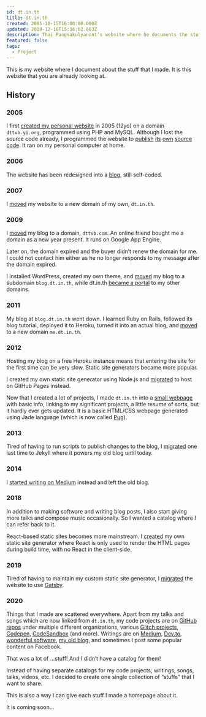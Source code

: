 ```yaml
---
id: dt.in.th
title: dt.in.th
created: 2005-10-15T16:00:00.000Z
updated: 2019-12-16T15:36:02.663Z
description: Thai Pangsakulyanont’s website where he documents the stuffs he made.
featured: false
tags:
  - Project
---
```

This is my website where I document about the stuff that I made. It is this website that you are already looking at.

## History

### 2005

I first [created my personal website](https://web.archive.org/web/20060417193928/http://dttvb.yi.org/) in 2005 (12yo) on a domain `dttvb.yi.org`, programmed using PHP and MySQL. Although I lost the source code already, I programmed the website to [publish](https://web.archive.org/web/20060523215042/http://dttvb.yi.org/src/home.php?showsource=1) [its](https://web.archive.org/web/20060523214938/http://dttvb.yi.org/?showsource_header=1) [own](https://web.archive.org/web/20060523214923/http://dttvb.yi.org/?showsource_footer=1) [source](https://web.archive.org/web/20060523214621/http://dttvb.yi.org/?showsource_common_one=1) [code](https://web.archive.org/web/20060523214830/http://dttvb.yi.org/script.js). It ran on my personal computer at home.

### 2006

The website has been redesigned into a [blog](https://web.archive.org/web/20070214084821/http://dttvb.yi.org:80/), still self-coded.

### 2007

I [moved](https://web.archive.org/web/20071213194403/http://dt.in.th:80/) my website to a new domain of my own, `dt.in.th`.

### 2009

I [moved](https://web.archive.org/web/20090420144553/http://dt.in.th/) my blog to a domain, `dttvb.com`. An online friend bought me a domain as a new year present. It runs on Google App Engine.

Later on, the domain expired and the buyer didn’t renew the domain for me. I could not contact him either as he no longer responds to my message after the domain expired.

I installed WordPress, created my own theme, and [moved](https://web.archive.org/web/20100422200600/http://blog.dt.in.th:80/) my blog to a subdomain `blog.dt.in.th`, while dt.in.th [became a portal](https://web.archive.org/web/20111231021608/http://dt.in.th:80/) to my other domains.

### 2011

My blog at `blog.dt.in.th` went down. I learned Ruby on Rails, followed its blog tutorial, deployed it to Heroku, turned it into an actual blog, and [moved](https://web.archive.org/web/20120122142022/http://me.dt.in.th:80/) to a new domain `me.dt.in.th`.

### 2012

Hosting my blog on a free Heroku instance means that entering the site for the first time can be very slow. Static site generators became more popular.

I created my own static site generator using Node.js and [migrated](https://web.archive.org/web/20120712155827/http://me.dt.in.th:80/) to host on GitHub Pages instead.

Now that I created a lot of projects, I made `dt.in.th` into a [small webpage](https://web.archive.org/web/20120629123821/http://dt.in.th:80/) with basic info, linking to my significant projects, a little resume of sorts, but it hardly ever gets updated. It is a basic HTML/CSS webpage generated using Jade language (which is now called [Pug](https://pugjs.org/api/getting-started.html)).

### 2013

Tired of having to run scripts to publish changes to the blog, I [migrated](https://me.dt.in.th/) one last time to Jekyll where it powers my old blog until today.

### 2014

I [started writing on Medium](https://medium.com/@dtinth) instead and left the old blog.

### 2018

In addition to making software and writing blog posts, I also start giving more talks and compose music occasionally. So I wanted a catalog where I can refer back to it.

React-based static sites becomes more mainstream. I [created](https://github.com/dtinth/dt.in.th/tree/before-gatsby) my own static site generator where React is only used to render the HTML pages during build time, with no React in the client-side.

### 2019

Tired of having to maintain my custom static site generator, I [migrated](https://github.com/dtinth/dt.in.th/pull/3) the website to use [Gatsby](https://www.gatsbyjs.org/).

### 2020

Things that I made are scattered everywhere. Apart from my talks and songs which are now linked from `dt.in.th`, my code projects are on [GitHub repos](https://github.com/dtinth) under multiple different organizations, various [Glitch projects](https://glitch.com/@dtinth), [Codepen](https://codepen.io/dtinth), [CodeSandbox](https://codesandbox.io/u/dtinth) (and more). Writings are on [Medium](https://medium.com/@dtinth), [Dev.to](https://dev.to/dtinth/), [wonderful.software](https://wonderful.software), [my old blog](https://me.dt.in.th/), and sometimes I post some popular content on Facebook.

That was a lot of …stuff! And I didn’t have a catalog for them!

Instead of having separate catalogs for my code projects, writings, songs, talks, videos, etc. I decided to create one single collection of “stuffs” that I want to share.

This is also a way I can give each stuff I made a homepage about it.

It is coming soon…
